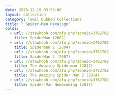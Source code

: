 ```yaml
---
date: 2020-12-19 03:53:06
layout: collection
category: Tamil Dubbed Collections
title: " Spider-Man Hexalogy"
coldi:
  - url: //stawhoph.com/afu.php?zoneid=3762702
    title: SpiderMan (2002)
  - url: //stawhoph.com/afu.php?zoneid=3762702
    title: Spiderman 2 (2004)
  - url: //stawhoph.com/afu.php?zoneid=3762702
    title: SpiderMan 3 (2007)
  - url: //stawhoph.com/afu.php?zoneid=3762702
    title: The Amazing Spiderman (2012)
  - url: //stawhoph.com/afu.php?zoneid=3762702
    title: The Amazing Spider Man 2 (2014)
  - url: //stawhoph.com/afu.php?zoneid=3762702
    title: Spider-Man Homecoming (2017)
---
```

